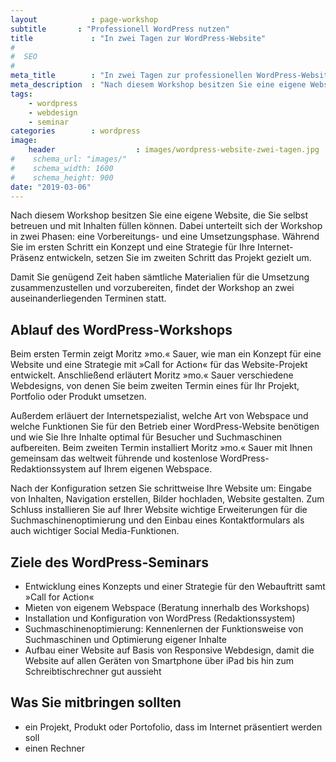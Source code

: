 ```yaml
---
layout            : page-workshop
subtitle       : "Professionell WordPress nutzen"
title             : "In zwei Tagen zur WordPress-Website"
#
#  SEO
#
meta_title        : "In zwei Tagen zur professionellen WordPress-Website"
meta_description  : "Nach diesem Workshop besitzen Sie eine eigene Website, die Sie selbst erweitern, betreuen und mit suchmaschinenoptimierten Inhalten füllen können."
tags:
    - wordpress
    - webdesign
    - seminar
categories        : wordpress
image:
    header                  : images/wordpress-website-zwei-tagen.jpg
#    schema_url: "images/"
#    schema_width: 1600
#    schema_height: 900
date: "2019-03-06"
---
```

Nach diesem Workshop besitzen Sie eine eigene Website, die Sie selbst betreuen und mit Inhalten füllen können. Dabei unterteilt sich der Workshop in zwei Phasen: eine Vorbereitungs- und eine Umsetzungsphase. Während Sie im ersten Schritt ein Konzept und eine Strategie für Ihre Internet-Präsenz entwickeln, setzen Sie im zweiten Schritt das Projekt gezielt um.
<!-- readmore -->

Damit Sie genügend Zeit haben sämtliche Materialien für die Umsetzung zusammenzustellen und vorzubereiten, findet der Workshop an zwei auseinanderliegenden Terminen statt.

## Ablauf des WordPress-Workshops

Beim ersten Termin zeigt Moritz »mo.« Sauer, wie man ein Konzept für eine Website und eine Strategie mit »Call for Action« für das Website-Projekt entwickelt. Anschließend erläutert Moritz »mo.« Sauer verschiedene Webdesigns, von denen Sie beim zweiten Termin eines für Ihr Projekt, Portfolio oder Produkt umsetzen.

Außerdem erläuert der Internetspezialist, welche Art von Webspace und welche Funktionen Sie für den Betrieb einer WordPress-Website benötigen und wie Sie Ihre Inhalte optimal für Besucher und Suchmaschinen aufbereiten. Beim zweiten Termin installiert Moritz »mo.« Sauer mit Ihnen gemeinsam das weltweit führende und kostenlose WordPress-Redaktionssystem auf Ihrem eigenen Webspace.

Nach der Konfiguration setzen Sie schrittweise Ihre Website um: Eingabe von Inhalten, Navigation erstellen, Bilder hochladen, Website gestalten. Zum Schluss installieren Sie auf Ihrer Website wichtige Erweiterungen für die Suchmaschinenoptimierung und den Einbau eines Kontaktformulars als auch wichtiger Social Media-Funktionen.



## Ziele des WordPress-Seminars

* Entwicklung eines Konzepts und einer Strategie für den Webauftritt samt »Call for Action«
* Mieten von eigenem Webspace (Beratung innerhalb des Workshops)
* Installation und Konfiguration von WordPress (Redaktionssystem)
* Suchmaschinenoptimierung: Kennenlernen der Funktionsweise von Suchmaschinen und Optimierung eigener Inhalte
* Aufbau einer Website auf Basis von Responsive Webdesign, damit die Website auf allen Geräten von Smartphone über iPad bis hin zum Schreibtischrechner gut aussieht



## Was Sie mitbringen sollten

* ein Projekt, Produkt oder Portofolio, dass im Internet präsentiert werden soll
* einen Rechner

